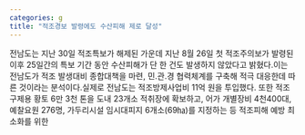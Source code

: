 ```yaml
---
categories: g
title: "적조경보 발령에도 수산피해 제로 달성"
---
```

전남도는 지난 30일 적조특보가 해제된 가운데 지난 8월 26일 첫 적조주의보가 발령된 이후 25일간의 특보 기간 동안 수산피해가 단 한 건도 발생하지 않았다고 밝혔다.이는 전남도가 적조 발생대비 종합대책을 마련, 민․관․경 협력체계를 구축해 적극 대응한데 따른 것이라는 분석이다.실제로 전남도는 적조방제사업비 11억 원을 투입했다. 또한 적조 구제용 황토 6만 3천 톤을 도내 23개소 적취장에 확보하고, 어가 개별장비 4천400대, 예찰요원 276명, 가두리시설 임시대피지 6개소(69㏊)를 지정하는 등 적조피해 예방 최소화를 위한